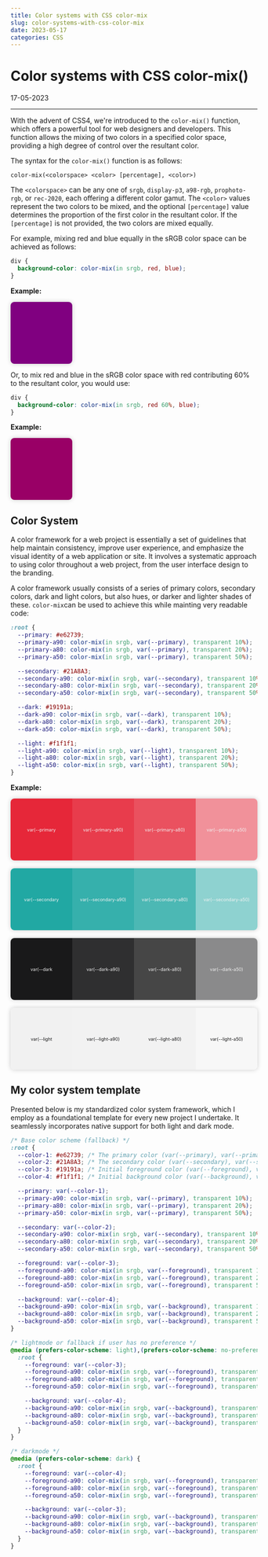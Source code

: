 ```yaml
---
title: Color systems with CSS color-mix
slug: color-systems-with-css-color-mix
date: 2023-05-17
categories: CSS
---
```


<style>
:root {
  --primary: #e62739;
  --primary-a90: color-mix(in srgb, var(--primary), transparent 10%);
  --primary-a80: color-mix(in srgb, var(--primary), transparent 20%);
  --primary-a50: color-mix(in srgb, var(--primary), transparent 50%);
  --secondary: #21A8A3;
  --secondary-a90: color-mix(in srgb, var(--secondary), transparent 10%);
  --secondary-a80: color-mix(in srgb, var(--secondary), transparent 20%);
  --secondary-a50: color-mix(in srgb, var(--secondary), transparent 50%);
  --dark: #19191a;
  --dark-a90: color-mix(in srgb, var(--dark), transparent 10%);
  --dark-a80: color-mix(in srgb, var(--dark), transparent 20%);
  --dark-a50: color-mix(in srgb, var(--dark), transparent 50%);
  --light: #f1f1f1;
  --light-a90: color-mix(in srgb, var(--light), transparent 10%);
  --light-a80: color-mix(in srgb, var(--light), transparent 20%);
  --light-a50: color-mix(in srgb, var(--light), transparent 50%);
}
.box-group {
  display: flex;
  margin-bottom: 1rem;
  overflow: hidden;
  border-radius: 0.5rem;
  box-shadow: 0 0 10px rgba(0,0,0,0.2);
}
.box {
  width: 25%;
  aspect-ratio: 1;
  display: flex;
  justify-content: center;
  align-items: center;
  text-align: center;
  font-size: 65%;
  color: var(--light);
}
.box-group#light .box {
  color: var(--dark);
}
</style>

# Color systems with CSS color-mix()

<p class='timestamp'><time datetime='17-05-2023'>17-05-2023</time></p>
<hr>

With the advent of CSS4, we're introduced to the `color-mix()` function, which offers a powerful tool for web designers and developers. This function allows the mixing of two colors in a specified color space, providing a high degree of control over the resultant color.

The syntax for the `color-mix()` function is as follows:

```
color-mix(<colorspace> <color> [percentage], <color>)
```

The `<colorspace>` can be any one of `srgb`, `display-p3`, `a98-rgb`, `prophoto-rgb`, or `rec-2020`, each offering a different color gamut. The `<color>` values represent the two colors to be mixed, and the optional `[percentage]` value determines the proportion of the first color in the resultant color. If the `[percentage]` is not provided, the two colors are mixed equally.

For example, mixing red and blue equally in the sRGB color space can be achieved as follows:

```CSS
div {
  background-color: color-mix(in srgb, red, blue);
}
```

**Example:**

<div class="box" style="background-color:color-mix(in srgb, red, blue); box-shadow: 0 0 10px rgba(0,0,0,0.2); border-radius: 0.5rem"></div>

Or, to mix red and blue in the sRGB color space with red contributing 60% to the resultant color, you would use:

```CSS
div {
  background-color: color-mix(in srgb, red 60%, blue);
}
```

**Example:**

<div class="box" style="background-color: color-mix(in srgb, red 60%, blue); box-shadow: 0 0 10px rgba(0,0,0,0.2); border-radius: 0.5rem"></div>

## Color System

A color framework for a web project is essentially a set of guidelines that help maintain consistency, improve user experience, and emphasize the visual identity of a web application or site. It involves a systematic approach to using color throughout a web project, from the user interface design to the branding.

A color framework usually consists of a series of primary colors, secondary colors, dark and light colors, but also hues, or darker and lighter shades of these. `color-mix`can be used to achieve this while mainting very readable code:

```CSS
:root {
  --primary: #e62739;
  --primary-a90: color-mix(in srgb, var(--primary), transparent 10%);
  --primary-a80: color-mix(in srgb, var(--primary), transparent 20%);
  --primary-a50: color-mix(in srgb, var(--primary), transparent 50%);

  --secondary: #21A8A3;
  --secondary-a90: color-mix(in srgb, var(--secondary), transparent 10%);
  --secondary-a80: color-mix(in srgb, var(--secondary), transparent 20%);
  --secondary-a50: color-mix(in srgb, var(--secondary), transparent 50%);

  --dark: #19191a;
  --dark-a90: color-mix(in srgb, var(--dark), transparent 10%);
  --dark-a80: color-mix(in srgb, var(--dark), transparent 20%);
  --dark-a50: color-mix(in srgb, var(--dark), transparent 50%);

  --light: #f1f1f1;
  --light-a90: color-mix(in srgb, var(--light), transparent 10%);
  --light-a80: color-mix(in srgb, var(--light), transparent 20%);
  --light-a50: color-mix(in srgb, var(--light), transparent 50%);
}
```

**Example:**

<div class="box-group">
  <div class="box" style="background-color: var(--primary)">var(--primary</div>
  <div class="box" style="background-color: var(--primary-a90)">var(--primary-a90)</div>
  <div class="box" style="background-color: var(--primary-a80)">var(--primary-a80)</div>
  <div class="box" style="background-color: var(--primary-a50)">var(--primary-a50)</div>
</div>
<div class="box-group">
  <div class="box" style="background-color: var(--secondary)">var(--secondary</div>
  <div class="box" style="background-color: var(--secondary-a90)">var(--secondary-a90)</div>
  <div class="box" style="background-color: var(--secondary-a80)">var(--secondary-a80)</div>
  <div class="box" style="background-color: var(--secondary-a50)">var(--secondary-a50)</div>
</div>
<div class="box-group">
  <div class="box" style="background-color: var(--dark)">var(--dark</div>
  <div class="box" style="background-color: var(--dark-a90)">var(--dark-a90)</div>
  <div class="box" style="background-color: var(--dark-a80)">var(--dark-a80)</div>
  <div class="box" style="background-color: var(--dark-a50)">var(--dark-a50)</div>
</div>
<div class="box-group" id="light">
  <div class="box" style="background-color: var(--light)">var(--light</div>
  <div class="box" style="background-color: var(--light-a90)">var(--light-a90)</div>
  <div class="box" style="background-color: var(--light-a80)">var(--light-a80)</div>
  <div class="box" style="background-color: var(--light-a50)">var(--light-a50)</div>
</div>

## My color system template

Presented below is my standardized color system framework, which I employ as a foundational template for every new project I undertake. It seamlessly incorporates native support for both light and dark mode.

```CSS
/* Base color scheme (fallback) */
:root {
  --color-1: #e62739; /* The primary color (var(--primary), var(--primary-a90), var(--primary-80), var(--primary-a50)) */
  --color-2: #21A8A3; /* The secondary color (var(--secondary), var(--secondary-a90), var(--secondary-80), var(--secondary-a50)) */
  --color-3: #19191a; /* Initial foreground color (var(--foreground), var(--foreground-a90), var(--foreground-80), var(--foreground-a50)) */
  --color-4: #f1f1f1; /* Initial background color (var(--background), var(--background-a90), var(--background-80), var(--background-a50)) */

  --primary: var(--color-1);
  --primary-a90: color-mix(in srgb, var(--primary), transparent 10%);
  --primary-a80: color-mix(in srgb, var(--primary), transparent 20%);
  --primary-a50: color-mix(in srgb, var(--primary), transparent 50%);

  --secondary: var(--color-2);
  --secondary-a90: color-mix(in srgb, var(--secondary), transparent 10%);
  --secondary-a80: color-mix(in srgb, var(--secondary), transparent 20%);
  --secondary-a50: color-mix(in srgb, var(--secondary), transparent 50%);

  --foreground: var(--color-3);
  --foreground-a90: color-mix(in srgb, var(--foreground), transparent 10%);
  --foreground-a80: color-mix(in srgb, var(--foreground), transparent 20%);
  --foreground-a50: color-mix(in srgb, var(--foreground), transparent 50%);

  --background: var(--color-4);
  --background-a90: color-mix(in srgb, var(--background), transparent 10%);
  --background-a80: color-mix(in srgb, var(--background), transparent 20%);
  --background-a50: color-mix(in srgb, var(--background), transparent 50%);
}

/* lightmode or fallback if user has no preference */
@media (prefers-color-scheme: light),(prefers-color-scheme: no-preference) {
  :root {
    --foreground: var(--color-3);
    --foreground-a90: color-mix(in srgb, var(--foreground), transparent 10%);
    --foreground-a80: color-mix(in srgb, var(--foreground), transparent 20%);
    --foreground-a50: color-mix(in srgb, var(--foreground), transparent 50%);

    --background: var(--color-4);
    --background-a90: color-mix(in srgb, var(--background), transparent 10%);
    --background-a80: color-mix(in srgb, var(--background), transparent 20%);
    --background-a50: color-mix(in srgb, var(--background), transparent 50%);
  }
}

/* darkmode */
@media (prefers-color-scheme: dark) {
  :root {
    --foreground: var(--color-4);
    --foreground-a90: color-mix(in srgb, var(--foreground), transparent 10%);
    --foreground-a80: color-mix(in srgb, var(--foreground), transparent 20%);
    --foreground-a50: color-mix(in srgb, var(--foreground), transparent 50%);

    --background: var(--color-3);
    --background-a90: color-mix(in srgb, var(--background), transparent 10%);
    --background-a80: color-mix(in srgb, var(--background), transparent 20%);
    --background-a50: color-mix(in srgb, var(--background), transparent 50%);
  }
}
```
